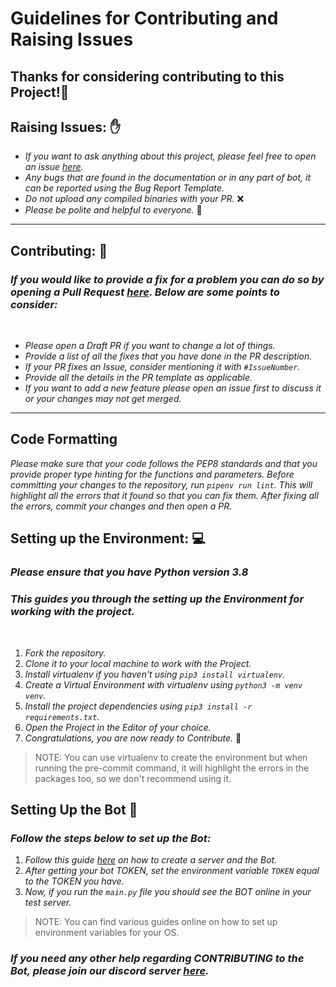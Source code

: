 # Guidelines for Contributing and Raising Issues

## Thanks for considering contributing to this Project!🥳

## **Raising Issues:** ✋

- *If you want to ask anything about this project, please feel free to open an issue [here](https://github.com/Ankit404butfound/PyWhatKit_Discord_Bot/issues).*
- *Any bugs that are found in the documentation or in any part of bot, it can be reported using the Bug Report Template.*
- *Do not upload any compiled binaries with your PR.* ❌
- *Please be polite and helpful to everyone.* 🙂

---

## **Contributing:** 📝

### *If you would like to provide a fix for a problem you can do so by opening a Pull Request [here](https://github.com/Ankit404butfound/PyWhatKit_Discord_Bot/pulls). Below are some points to consider:*

<br>

- *Please open a Draft PR if you want to change a lot of things.*
- *Provide a list of all the fixes that you have done in the PR description.*
- *If your PR fixes an Issue, consider mentioning it with `#IssueNumber`.*
- *Provide all the details in the PR template as applicable.*
- *If you want to add a new feature please open an issue first to discuss it or your changes may not get merged.*

---

## Code Formatting

*Please make sure that your code follows the PEP8 standards and that you provide proper type hinting for the functions and parameters.*
*Before committing your changes to the repository, run `pipenv run lint`.*
*This will highlight all the errors that it found so that you can fix them.*
*After fixing all the errors, commit your changes and then open a PR.*

## **Setting up the Environment:** 💻

### *Please ensure that you have Python version 3.8*

### *This guides you through the setting up the Environment for working with the project.*

<br>

1. *Fork the repository.*
2. *Clone it to your local machine to work with the Project.*
3. *Install virtualenv if you haven't using `pip3 install virtualenv`.*  
4. *Create a Virtual Environment with virtualenv using `python3 -m venv venv`.*
5. *Install the project dependencies using `pip3 install -r requirements.txt`.*  
6. *Open the Project in the Editor of your choice.*
7. *Congratulations, you are now ready to Contribute.* 🎉

> NOTE: You can use virtualenv to create the environment but when running the pre-commit command, it will highlight the errors in the packages too, so we don't recommend using it.

## **Setting Up the Bot** 🤖️

### *Follow the steps below to set up the Bot:*

1. *Follow this guide [here](https://realpython.com/how-to-make-a-discord-bot-python/) on how to create a server and the Bot.*
2. *After getting your bot TOKEN, set the environment variable `TOKEN` equal to the TOKEN you have.*
3. *Now, if you run the `main.py` file you should see the BOT online in your test server.*

> NOTE: You can find various guides online on how to set up environment variables for your OS.

### *If you need any other help regarding CONTRIBUTING to the Bot, please join our discord server [here](https://discord.gg/PvfFgYpDuK).*
